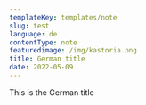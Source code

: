 ```yaml
---
templateKey: templates/note
slug: test
language: de
contentType: note
featuredimage: /img/kastoria.png
title: German title
date: 2022-05-09
---
```

This is the German title